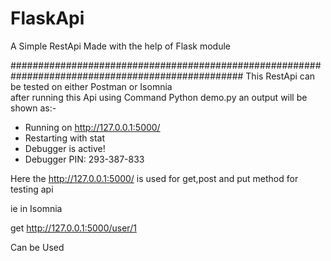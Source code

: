 # FlaskApi
A Simple RestApi Made with the help of Flask module

##################################################################################################
This RestApi can be tested on either Postman or Isomnia                                                
after running this Api using Command Python demo.py
an output will be shown as:-
 * Running on http://127.0.0.1:5000/ 
 * Restarting with stat
 * Debugger is active!
 * Debugger PIN: 293-387-833
 
 
 Here the http://127.0.0.1:5000/ is used for get,post and put method for testing api 
 
 ie in Isomnia
 
 get http://127.0.0.1:5000/user/1
 
 Can be Used
